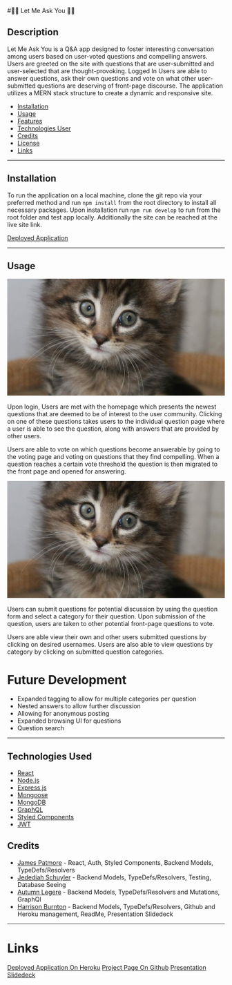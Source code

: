 #🙋‍♀️ Let Me Ask You 🙋‍♂️

## Description

Let Me Ask You is a Q&A app designed to foster interesting conversation among users based on user-voted questions and compelling answers. Users are greeted on the site with questions that are user-submitted and user-selected that are  thought-provoking. Logged In Users are able to answer questions, ask their own questions and vote on what other user-submitted questions are deserving of front-page discourse. The application utilizes a MERN stack structure to create a dynamic and responsive site.

- [Installation](#installation)
- [Usage](#usage)
- [Features](#future-development)
- [Technologies User](#technologies-used)
- [Credits](#credits)
- [License](#license)
- [Links](#links)
---
## Installation

To run the application on a local machine, clone the git repo via your preferred method and run `npm install` from the root directory to install all necessary packages. Upon installation run `npm run develop` to run from the root folder and test app locally. Additionally the site can be reached at the live site link.

[Deployed Application](https://www.example.com)

---
## Usage

![User Homepage to Be Updated](assets/images/appImage.jpg)

Upon login, Users are met with the homepage which presents the newest questions that are deemed to be of interest to the user community. Clicking on one of these questions takes users to the individual question page where a user is able to see the question, along with answers that are provided by other users.

Users are able to vote on which questions become answerable by going to the voting page and voting on questions that they find compelling. When a question reaches a certain vote threshold the question is then migrated to the front page and opened for answering. 

![User Question Form](assets/images/appImage.jpg)

Users can submit questions for potential discussion by using the question form and select a category for their question. Upon submission of the question, users are taken to other potential front-page questions to vote.

Users are able view their own and other users submitted questions by clicking on desired usernames. Users are also able to view questions by category by clicking on submitted question categories. 

# Future Development
* Expanded tagging to allow for multiple categories per question
* Nested answers to allow further discussion
* Allowing for anonymous posting
* Expanded browsing UI for questions
* Question search

---

## Technologies Used
* [React](https://reactjs.org/)
* [Node.js](https://nodejs.org/en/)
* [Express.js](https://expressjs.com/)
* [Mongoose](https://mongoosejs.com/)
* [MongoDB](https://www.mongodb.com/)
* [GraphQL](https://graphql.org/)
* [Styled Components](https://www.npmjs.com/package/styled-components)
* [JWT](https://jwt.io/)


## Credits
* [James Patmore](https://github.com/jamestpatmore) - React, Auth, Styled Components, Backend Models, TypeDefs/Resolvers
* [Jedediah Schuyler](https://github.com/jschuyl) - Backend Models, TypeDefs/Resolvers, Testing, Database Seeing
* [Autumn Legere](https://github.com/autumnlegere) - Backend Models, TypeDefs/Resolvers and Mutations, GraphQl
* [Harrison Burnton](https://github.com/HBurnton) - Backend Models, TypeDefs/Resolvers, Github and Heroku management, ReadMe, Presentation Slidedeck

---
# Links

[Deployed Application On Heroku](https://www.example.com)
[Project Page On Github](https://github.com/HBurnton/let-me-ask-you-p3)
[Presentation Slidedeck](https://docs.google.com/presentation/d/1wgxFXTv_Lnm4xS2XxyMJ6vbQxWtMBtfOVxNdIGNlgRM/edit?usp=sharing)